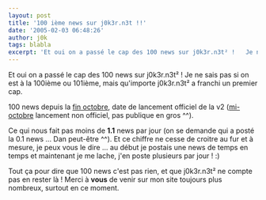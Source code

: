 ```yaml
---
layout: post
title: '100 ième news sur j0k3r.n3t !!'
date: '2005-02-03 06:48:26'
author: j0k
tags: blabla
excerpt: 'Et oui on a passé le cap des 100 news sur j0k3r.n3t² !   Je ne sais pas si on est à la 100ième ou 101ième, mais qu''importe j0k3r.n3t² a franchi un premier cap.)   100 news depuis la [fin octobre](http://www.j0k3r.net/forum/la-v2-est-publique-34.htm), date de lancement officiel de la v2 ([mi-octobre](http://www.j0k3r.net/forum/tout-nouveau-4.htm)      ...'
---
```


Et oui on a passé le cap des 100 news sur j0k3r.n3t² !   Je ne sais pas si on est à la 100ième ou 101ième, mais qu'importe j0k3r.n3t² a franchi un premier cap.

100 news depuis la [fin octobre](http://www.j0k3r.net/forum/la-v2-est-publique-34.htm), date de lancement officiel de la v2 ([mi-octobre](http://www.j0k3r.net/forum/tout-nouveau-4.htm) lancement non officiel, pas publique en gros ^^).

Ce qui nous fait pas moins de **1.1** news par jour (on se demande qui a posté la 0.1 news ... Dan peut-être ^^). Et ce chiffre ne cesse de croitre au fur et à mesure, je peux vous le dire ... au début je postais une news de temps en temps et maintenant je me lache, j'en poste plusieurs par jour ! :)

Tout ça pour dire que 100 news c'est pas rien, et que j0k3r.n3t² ne compte pas en rester là !   Merci à **vous** de venir sur mon site toujours plus nombreux, surtout en ce moment.

